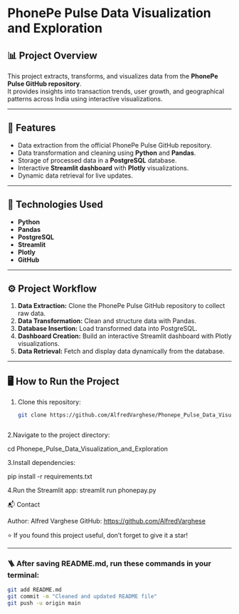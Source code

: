 # PhonePe Pulse Data Visualization and Exploration

## 📊 Project Overview
This project extracts, transforms, and visualizes data from the **PhonePe Pulse GitHub repository**.  
It provides insights into transaction trends, user growth, and geographical patterns across India using interactive visualizations.

---

## 🚀 Features
- Data extraction from the official PhonePe Pulse GitHub repository.  
- Data transformation and cleaning using **Python** and **Pandas**.  
- Storage of processed data in a **PostgreSQL** database.  
- Interactive **Streamlit dashboard** with **Plotly** visualizations.  
- Dynamic data retrieval for live updates.

---

## 🧠 Technologies Used
- **Python**
- **Pandas**
- **PostgreSQL**
- **Streamlit**
- **Plotly**
- **GitHub**

---

## ⚙️ Project Workflow
1. **Data Extraction:** Clone the PhonePe Pulse GitHub repository to collect raw data.  
2. **Data Transformation:** Clean and structure data with Pandas.  
3. **Database Insertion:** Load transformed data into PostgreSQL.  
4. **Dashboard Creation:** Build an interactive Streamlit dashboard with Plotly visualizations.  
5. **Data Retrieval:** Fetch and display data dynamically from the database.

---

## 🖥️ How to Run the Project

1. Clone this repository:

   ```bash
   git clone https://github.com/AlfredVarghese/Phonepe_Pulse_Data_Visualization_and_Exploration.git



2.Navigate to the project directory:

cd Phonepe_Pulse_Data_Visualization_and_Exploration



3.Install dependencies:

pip install -r requirements.txt


4.Run the Streamlit app:
streamlit run phonepay.py




📬 Contact

Author: Alfred Varghese
GitHub: https://github.com/AlfredVarghese


⭐ If you found this project useful, don’t forget to give it a star!


---

### 🪜 **After saving README.md**, run these commands in your terminal:

```bash
git add README.md
git commit -m "Cleaned and updated README file"
git push -u origin main








